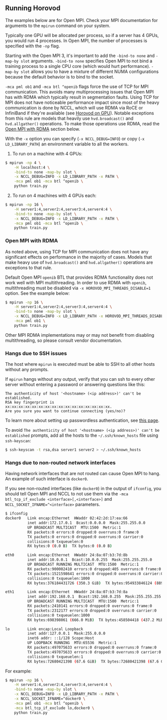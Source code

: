 ## Running Horovod

The examples below are for Open MPI. Check your MPI documentation for arguments to the `mpirun` command on your system.

Typically one GPU will be allocated per process, so if a server has 4 GPUs, you would run 4 processes. In Open MPI,
the number of processes is specified with the `-np` flag.

Starting with the Open MPI 3, it's important to add the `-bind-to none` and `-map-by slot` arguments. `-bind-to none`
specifies Open MPI to not bind a training process to a single CPU core (which would hurt performance). `-map-by slot`
allows you to have a mixture of different NUMA configurations because the default behavior is to bind to the socket.

`-mca pml ob1` and `-mca btl ^openib` flags force the use of TCP for MPI communication.  This avoids many multiprocessing
issues that Open MPI has with RDMA which typically result in segmentation faults.  Using TCP for MPI does not have
noticeable performance impact since most of the heavy communication is done by NCCL, which will use RDMA via RoCE or
InfiniBand if they're available (see [Horovod on GPU](gpus.md)).  Notable exceptions from this rule are models that heavily
use `hvd.broadcast()` and `hvd.allgather()` operations.  To make those operations use RDMA, read the [Open MPI with RDMA](#open-mpi-with-rdma)
section below.

With the `-x` option you can specify (`-x NCCL_DEBUG=INFO`) or copy (`-x LD_LIBRARY_PATH`) an environment variable to all
the workers.

1. To run on a machine with 4 GPUs:

```bash
$ mpirun -np 4 \
    -H localhost:4 \
    -bind-to none -map-by slot \
    -x NCCL_DEBUG=INFO -x LD_LIBRARY_PATH -x PATH \
    -mca pml ob1 -mca btl ^openib \
    python train.py
```

2. To run on 4 machines with 4 GPUs each:

```bash
$ mpirun -np 16 \
    -H server1:4,server2:4,server3:4,server4:4 \
    -bind-to none -map-by slot \
    -x NCCL_DEBUG=INFO -x LD_LIBRARY_PATH -x PATH \
    -mca pml ob1 -mca btl ^openib \
    python train.py
```

### Open MPI with RDMA

As noted above, using TCP for MPI communication does not have any significant effects on performance in the majority of cases.
Models that make heavy use of `hvd.broadcast()` and `hvd.allgather()` operations are exceptions to that rule.

Default Open MPI `openib` BTL that provides RDMA functionality does not work well with MPI multithreading.  In order to use
RDMA with `openib`, multithreading must be disabled via `-x HOROVOD_MPI_THREADS_DISABLE=1` option.  See the example below:

```bash
$ mpirun -np 16 \
    -H server1:4,server2:4,server3:4,server4:4 \
    -bind-to none -map-by slot \
    -x NCCL_DEBUG=INFO -x LD_LIBRARY_PATH -x HOROVOD_MPI_THREADS_DISABLE=1 -x PATH \
    -mca pml ob1 \
    python train.py
```

Other MPI RDMA implementations may or may not benefit from disabling multithreading, so please consult vendor documentation.

### Hangs due to SSH issues

The host where `mpirun` is executed must be able to SSH to all other hosts without any prompts.

If `mpirun` hangs without any output, verify that you can ssh to every other server without entering a password or
answering questions like this:

```
The authenticity of host '<hostname> (<ip address>)' can't be established.
RSA key fingerprint is xx:xx:xx:xx:xx:xx:xx:xx:xx:xx:xx:xx:xx:xx:xx:xx.
Are you sure you want to continue connecting (yes/no)?
```

To learn more about setting up passwordless authentication, see [this page](http://www.linuxproblem.org/art_9.html).

To avoid `The authenticity of host '<hostname> (<ip address>)' can't be established` prompts, add all the hosts to
the `~/.ssh/known_hosts` file using `ssh-keyscan`:

```bash
$ ssh-keyscan -t rsa,dsa server1 server2 > ~/.ssh/known_hosts
```

### Hangs due to non-routed network interfaces

Having network interfaces that are not routed can cause Open MPI to hang. An example of such interface is `docker0`.

If you see non-routed interfaces (like `docker0`) in the output of `ifconfig`, you should tell Open MPI and NCCL to not
use them via the `-mca btl_tcp_if_exclude <interface>[,<interface>]` and `NCCL_SOCKET_IFNAME=^<interface>` parameters.

```bash
$ ifconfig
docker0   Link encap:Ethernet  HWaddr 02:42:2d:17:ea:66
          inet addr:172.17.0.1  Bcast:0.0.0.0  Mask:255.255.0.0
          UP BROADCAST MULTICAST  MTU:1500  Metric:1
          RX packets:0 errors:0 dropped:0 overruns:0 frame:0
          TX packets:0 errors:0 dropped:0 overruns:0 carrier:0
          collisions:0 txqueuelen:0
          RX bytes:0 (0.0 B)  TX bytes:0 (0.0 B)

eth0      Link encap:Ethernet  HWaddr 24:8a:07:b3:7d:8b
          inet addr:10.0.0.1  Bcast:10.0.0.255  Mask:255.255.255.0
          UP BROADCAST RUNNING MULTICAST  MTU:1500  Metric:1
          RX packets:900002410 errors:0 dropped:405 overruns:0 frame:0
          TX packets:1521598641 errors:0 dropped:0 overruns:0 carrier:0
          collisions:0 txqueuelen:1000
          RX bytes:376184431726 (350.3 GiB)  TX bytes:954933846124 (889.3 GiB)

eth1      Link encap:Ethernet  HWaddr 24:8a:07:b3:7d:8a
          inet addr:192.168.0.1  Bcast:192.168.0.255  Mask:255.255.255.0
          UP BROADCAST RUNNING MULTICAST  MTU:1500  Metric:1
          RX packets:2410141 errors:0 dropped:0 overruns:0 frame:0
          TX packets:2312177 errors:0 dropped:0 overruns:0 carrier:0
          collisions:0 txqueuelen:1000
          RX bytes:698398061 (666.0 MiB)  TX bytes:458504418 (437.2 MiB)

lo        Link encap:Local Loopback
          inet addr:127.0.0.1  Mask:255.0.0.0
          inet6 addr: ::1/128 Scope:Host
          UP LOOPBACK RUNNING  MTU:65536  Metric:1
          RX packets:497075633 errors:0 dropped:0 overruns:0 frame:0
          TX packets:497075633 errors:0 dropped:0 overruns:0 carrier:0
          collisions:0 txqueuelen:1
          RX bytes:72680421398 (67.6 GiB)  TX bytes:72680421398 (67.6 GiB)
```

For example:

```bash
$ mpirun -np 16 \
    -H server1:4,server2:4,server3:4,server4:4 \
    -bind-to none -map-by slot \
    -x NCCL_DEBUG=INFO -x LD_LIBRARY_PATH -x PATH \
    -x NCCL_SOCKET_IFNAME=^docker0 \
    -mca pml ob1 -mca btl ^openib \
    -mca btl_tcp_if_exclude lo,docker0 \
    python train.py
```
